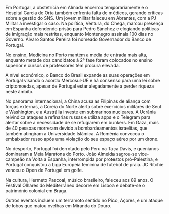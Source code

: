 Em Portugal, a obstetrícia em Almada encerrou temporariamente e o Hospital Garcia de Orta também enfrenta falta de médicos, gerando críticas sobre a gestão do SNS. Um jovem militar faleceu em Abrantes, com a PJ Militar a investigar o caso. Na política, Ventura, do Chega, marcou presença em Espanha defendendo prisão para Pedro Sánchez e elogiando políticas de imigração mais restritas, enquanto Montenegro assinala 100 dias no Governo. Álvaro Santos Pereira foi nomeado Governador do Banco de Portugal.

No ensino, Medicina no Porto mantém a média de entrada mais alta, enquanto metade dos candidatos à 2ª fase foram colocados no ensino superior e cursos de professores têm procura elevada.

A nível económico, o Banco do Brasil expande as suas operações em Portugal visando o acordo Mercosul-UE e há consenso para uma lei sobre criptomoedas, apesar de Portugal estar alegadamente a perder riqueza neste âmbito.

No panorama internacional, a China acusa as Filipinas de aliança com forças externas, a Coreia do Norte alerta sobre exercícios militares de Seul e Washington, e a Austrália investe em submarinos nucleares. A Ucrânia reivindica ataques a refinarias russas e utiliza apps e o Telegram para alertar sobre a necessidade de se refugiarem em bunkers. Em Gaza, mais de 40 pessoas morreram devido a bombardeamentos israelitas, que também atingiram a Universidade Islâmica. A Roménia convocou o embaixador russo após uma violação do seu espaço aéreo por um drone.

No desporto, Portugal foi derrotado pelo Peru na Taça Davis, e quenianos dominaram a Meia Maratona do Porto. João Almeida sagrou-se vice-campeão na Volta a Espanha, interrompida por protestos pró-Palestina, e Portugal conquistou a Liga Europeia feminina de futebol de praia. JC Ritchie venceu o Open de Portugal em golfe.

Na cultura, Hermeto Pascoal, músico brasileiro, faleceu aos 89 anos. O Festival Olhares do Mediterrâneo decorre em Lisboa e debate-se o património colonial em Braga.

Outros eventos incluem um terramoto sentido no Pico, Açores, e um ataque de lobos que matou ovelhas em Miranda do Douro.
